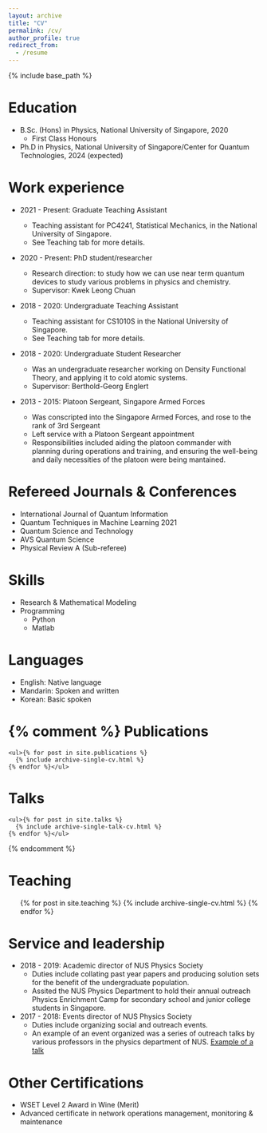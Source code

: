 ```yaml
---
layout: archive
title: "CV"
permalink: /cv/
author_profile: true
redirect_from:
  - /resume
---
```


{% include base_path %}

Education
======
* B.Sc. (Hons) in Physics, National University of Singapore, 2020 
  * First Class Honours
* Ph.D in Physics, National University of Singapore/Center for Quantum Technologies, 2024 (expected)

Work experience
======
* 2021 - Present: Graduate Teaching Assistant
  * Teaching assistant for PC4241, Statistical Mechanics, in the National University of Singapore. 
  * See Teaching tab for more details.

* 2020 - Present: PhD student/researcher
  * Research direction: to study how we can use near term quantum devices to study various problems in physics and chemistry.
  * Supervisor: Kwek Leong Chuan

* 2018 - 2020: Undergraduate Teaching Assistant
  * Teaching assistant for CS1010S in the National University of Singapore. 
  * See Teaching tab for more details.

* 2018 - 2020: Undergraduate Student Researcher
  * Was an undergraduate researcher working on Density Functional Theory, and applying it to cold atomic systems.
  * Supervisor: Berthold-Georg Englert

* 2013 - 2015: Platoon Sergeant, Singapore Armed Forces
  * Was conscripted into the Singapore Armed Forces, and rose to the rank of 3rd Sergeant
  * Left service with a Platoon Sergeant appointment
  * Responsibilities included aiding the platoon commander with planning during operations and training, and ensuring the well-being and daily necessities of the platoon were being mantained.

Refereed Journals & Conferences
======
* International Journal of Quantum Information
* Quantum Techniques in Machine Learning 2021
* Quantum Science and Technology
* AVS Quantum Science
* Physical Review A (Sub-referee)

Skills
======
* Research & Mathematical Modeling
* Programming
  * Python
  * Matlab

Languages
=====
* English: Native language
* Mandarin: Spoken and written
* Korean: Basic spoken

{% comment %} 
  Publications
  ======
    <ul>{% for post in site.publications %}
      {% include archive-single-cv.html %}
    {% endfor %}</ul>
    
  Talks
  ======
    <ul>{% for post in site.talks %}
      {% include archive-single-talk-cv.html %}
    {% endfor %}</ul>
{% endcomment %}  

Teaching
======
  <ul>{% for post in site.teaching %}
    {% include archive-single-cv.html %}
  {% endfor %}</ul>

Service and leadership
======
* 2018 - 2019: Academic director of NUS Physics Society
  * Duties include collating past year papers and producing solution sets for the benefit of the undergraduate population.
  * Assited the NUS Physics Department to hold their annual outreach Physics Enrichment Camp for secondary school and junior college students in Singapore.
* 2017 - 2018: Events director of NUS Physics Society
  * Duties include organizing social and outreach events.
  * An example of an event organized was a series of outreach talks by various professors in the physics department of NUS. [Example of a talk](https://www.youtube.com/watch?v=e_UnaD_u1MU)

Other Certifications
=====
* WSET Level 2 Award in Wine (Merit)
* Advanced certificate in network operations management, monitoring & maintenance


